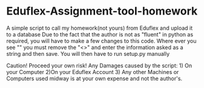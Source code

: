 # Eduflex-Assignment-tool-homework
A simple script to call my homework(not yours) from Eduflex and upload it to a database
Due to the fact that the author is not as "fluent" in python as required, you will have to make a few changes to this code.
Where ever you see "<enter something>" you must remove the "<>" and enter the information asked as a string and then save.
You will then have to run setup.py manually

Caution! Proceed your own risk! Any Damages caused by the script: 1) On your Computer 2)On your Eduflex Account 3) Any other Machines or Computers used midway is at your own expense and not the author's.
